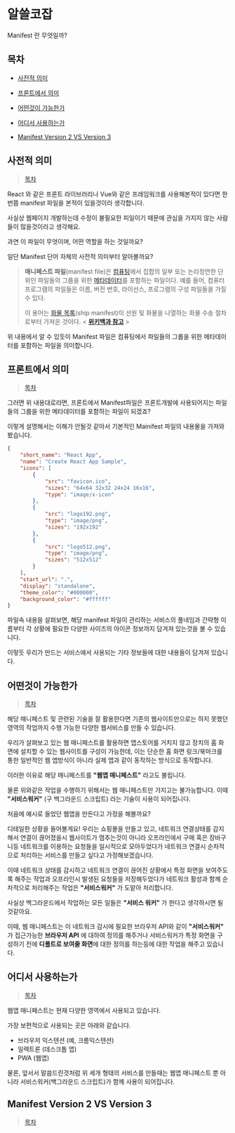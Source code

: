 

# 알쓸코잡

  

Manifest 란 무엇일까?

## 목차

* [사전적 의미](#사전적-의미)

* [프론트에서 의미](#프론트에서-의미)

* [어떤것이 가능한가](#어떤것이-가능한가)

* [어디서 사용하는가](#어디서-사용하는가)

* [Manifest Version 2 VS Version 3](#manifest-version-2-vs-version-3)

  

## 사전적 의미
> [목차](#목차)
  
  React 와 같은 프론트 라이브러리나 Vue와 같은 프레임워크를 사용해본적이 있다면 한번쯤 manifest 파일을 본적이 있을것이라 생각합니다.

사실상 웹페이지 개발하는데 수정이 불필요한 피일이기 때문에 관심을 가지지 않는 사람들이 많을것이라고 생각해요.

과연 이 파일이 무엇이며, 어떤 역할을 하는 것일까요?

일단 Manifest 단어 자체의 사전적 의미부터 알아볼까요?
> **매니페스트 파일**(manifest file)은  [컴퓨팅](https://ko.wikipedia.org/wiki/%EC%BB%B4%ED%93%A8%ED%8C%85 "컴퓨팅")에서 집합의 일부 또는 논리정연한 단위인 파일들의 그룹을 위한  [메타데이터](https://ko.wikipedia.org/wiki/%EB%A9%94%ED%83%80%EB%8D%B0%EC%9D%B4%ED%84%B0 "메타데이터")를 포함하는 파일이다. 예를 들어, 컴퓨터 프로그램의 파일들은 이름, 버전 번호, 라이선스, 프로그램의 구성 파일들을 가질 수 있다.
>
> 이 용어는  [화물 목록](https://ko.wikipedia.org/w/index.php?title=%ED%99%94%EB%AC%BC_%EB%AA%A9%EB%A1%9D&action=edit&redlink=1 "화물 목록 (없는 문서)")(ship manifest)이 선원 및 화물을 나열하는 화물 수송 절차로부터 가져온 것이다.
< **[위키백과 참고](https://ko.wikipedia.org/wiki/%EB%A7%A4%EB%8B%88%ED%8E%98%EC%8A%A4%ED%8A%B8_%ED%8C%8C%EC%9D%BC)** >

위 내용에서 알 수 있듯이 Manifest 파일은 컴퓨팅에서 파일들의 그룹을 위한 메타데이터를 포함하는 파일을 의미합니다.

## 프론트에서 의미
> [목차](#목차)

그러면 위 내용대로라면, 프론트에서 Manifest파일은 프론트개발에 사용되어지는 파일들의 그룹을 위한 메타데이터를 포함하는 파일이 되겠죠?

이렇게 설명해서는 이해가 안될것 같아서 기본적인 Mainifest 파일의 내용물을 가져와 봤습니다.

```json
{  
	"short_name": "React App",  
	"name": "Create React App Sample",  
	"icons": [    
		{      
			"src": "favicon.ico",      
			"sizes": "64x64 32x32 24x24 16x16",      
			"type": "image/x-icon"    
		},    
		{   
			"src": "logo192.png",      
			"type": "image/png",      
			"sizes": "192x192"    
		},    
		{      
			"src": "logo512.png",      
			"type": "image/png",     
			"sizes": "512x512"    
		}  
	],  
	"start_url": ".",  
	"display": "standalone",  
	"theme_color": "#000000",  
	"background_color": "#ffffff"
}
```
파일속 내용을 살펴보면, 해당 manifest 파일이 관리하는 서비스의 풀네임과 간략형 이름부터 각 상황에 필요한 다양한 사이즈의 아이콘 정보까지 담겨져 있는것을 볼 수 있습니다. 

이렇듯 우리가 만드는 서비스에서 사용되는 기타 정보들에 대한 내용들이 담겨져 있습니다.

## 어떤것이 가능한가
> [목차](#목차)
  
해당 매니페스트 및 관련된 기술을 잘 활용한다면 기존의 웹사이트만으로는 하지 못했던 영역의 작업까지 수행 가능한 다양한 웹서비스를 만들 수 있습니다.

우리가 살펴보고 있는 웹 매니페스트를 활용하면 앱스토어를 거치지 않고 장치의 홈 화면에 설치할 수 있는 웹사이트를 구성이 가능한데, 이는 단순한 홈 화면 링크/북마크를 통한 일반적인 웹 앱방식이 아니라 실제 앱과 같이 동작하는 방식으로 동작합니다.

이러한 이유로 해당 매니페스트를 **"웹앱 매니페스트"** 라고도 불립니다.

물론 위와같은 작업을 수행하기 위해서는 웹 매니페스트만 가지고는 불가능합니다. 이때 **"서비스워커"** (구 백그라운드 스크립트) 라는 기술이 사용이 되어집니다. 

처음에 예시로 들었던 웹앱을 만든다고 가정을 해볼까요?

디테일한 상황을 들어볼게요!
우리는 쇼핑몰을 만들고 있고, 네트워크 연결상태를 감지해서 연결이 끊어졌을시 웹사이트가 멈추는것이 아니라 오프라인에서 구매 혹은 장바구니등 네트워크를 이용하는 요청들을 일시적으로 모아두었다가 네트워크 연결시 순차적으로 처리하는 서비스를 만들고 싶다고 가정해보겠습니다.

이때 네트워크 상태를 감시하고 네트워크 연결이 끊어진 상황에서 특정 화면을 보여주도록 해주는 작업과 오프라인시 발생된 요청들을 저장해두었다가 네트워크 활성과 함께 순차적으로 처리해주는 작업은 **"서비스워커"** 가 도맡아 처리합니다.

사실상 백그라운드에서 작업하는 모든 일들은 **"서비스 워커"** 가 한다고 생각하시면 될것같아요.
 
이때, 웹 매니페스트는 이  네트워크 감시에 필요한 브라우저 API와 같이 **"서비스워커"** 가 접근가능한 **브라우저 API** 에 대하여 정의를 해주거나 서비스워커가 특정 화면을 구성하기 전에 **디폴트로 보여줄 화면**에 대한 정의를 하는등에 대한 작업을 해주고 있습니다.

## 어디서 사용하는가
> [목차](#목차)
  
웹앱 매니페스트는 현재 다양한 영역에서 사용되고 있습니다. 

가장 보편적으로 사용되는 곳은 아래와 같습니다.
* 브라우저 익스텐션 (예, 크롬익스텐션)
* 일렉트론 (데스크톱 앱)
* PWA (웹앱)

물론, 앞서서 말씀드린것처럼 위 세개 형태의 서비스를 만들때는 웹앱 매니페스트 뿐 아니라 서비스워커(백그라운드 스크립트)가 함께 사용이 되어집니다.

## Manifest Version 2 VS Version 3
> [목차](#목차)
<!--stackedit_data:
eyJoaXN0b3J5IjpbLTEzMTc0NTk4NDUsMjA0MDg3OTczLC0zNj
I5MDIzMzQsLTE0MDEwMDEwMzgsLTE4ODAzMTA3OTYsNTg5MzU1
ODg2LC0xNjQ1NzQ1NDQsNzA5ODYxNTY5LDU1NjE2NjYyNywtMT
Y3MzkwODQ5Ml19
-->